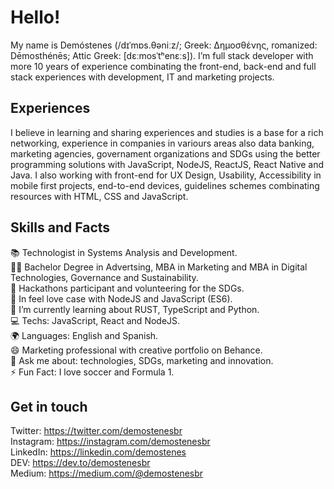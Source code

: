 <h1 id="hello">Hello!</h1>
<p>My name is Demóstenes (/dɪˈmɒs.θəniːz/; Greek: Δημοσθένης, romanized: Dēmosthénēs; Attic Greek: [dɛːmosˈtʰenɛːs]). I’m full stack developer with more 10 years of experience combinating the front-end, back-end and full stack experiences with development, IT and marketing projects.</p>
<h2 id="experiences">Experiences</h2>
<p>I believe in learning and sharing experiences and studies is a base for a rich networking, experience in companies in variours areas also data banking, marketing agencies, governament organizations and SDGs using the better programming solutions with JavaScript, NodeJS, ReactJS, React Native and Java. I also working with front-end for UX Design, Usability, Accessibility in mobile first projects, end-to-end devices, guidelines schemes combinating resources with HTML, CSS and JavaScript.</p>
<h2 id="skills-and-facts">Skills and Facts</h2>
<p>📚 Technologist in Systems Analysis and Development.<br>
👩‍🎓 Bachelor Degree in Advertsing, MBA in Marketing and MBA in Digital Technologies, Governance and Sustainability.<br>
🏢 Hackathons participant and volunteering for the SDGs.<br>
💙 In feel love case with NodeJS and JavaScript (ES6).<br>
🌱 I’m currently learning about RUST, TypeScript and Python.<br>
💻 Techs: JavaScript, React and NodeJS.<br>
🌍 Languages: English and Spanish.<br>
😄 Marketing professional with creative portfolio on Behance.<br>
💬 Ask me about: technologies, SDGs, marketing and innovation.<br>
⚡ Fun Fact: I love soccer and Formula 1.</p>
<h2 id="get-in-touch">Get in touch</h2>
<p>Twitter: <a href="https://twitter.com/demostenesbr">https://twitter.com/demostenesbr</a><br>
Instagram: <a href="https://instagram.com/demostenesbr">https://instagram.com/demostenesbr</a><br>
LinkedIn: <a href="https://linkedin.com/demostenes">https://linkedin.com/demostenes</a><br>
DEV: <a href="https://dev.to/demostenesbr">https://dev.to/demostenesbr</a><br>
Medium: <a href="https://medium.com/@demostenesbr">https://medium.com/@demostenesbr</a></p>

